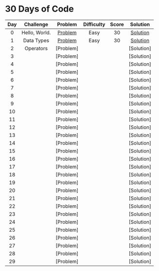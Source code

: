 # 30 Days of Code

|  Day  |         Challenge         |          Problem          |          Difficulty          |          Score          |          Solution          |
| :---: | :-----------------------: | :-----------------------: | :--------------------------: | :---------------------: | :------------------------: |
|   0   |  Hello, World.   | [Problem](https://www.hackerrank.com/challenges/30-hello-world/problem) | Easy | 30 | [Solution](https://github.com/Abdelrhman97/Hackerrank/blob/main/30%20Days%20of%20Code/01%20-%20Day%200%20-%20Hello%2C%20World.c) |
|   1  |  Data Types   | [Problem](https://www.hackerrank.com/challenges/30-data-types/problem) | Easy | 30 | [Solution](https://github.com/Abdelrhman97/Hackerrank/blob/main/30%20Days%20of%20Code/02%20-%20Day%201%20-%20Data%20Types.c) |
|   2  |  Operators   | [Problem] |  |  | [Solution] |
|   3  |     | [Problem] |  |  | [Solution] |
|   4  |     | [Problem] |  |  | [Solution] |
|   5  |     | [Problem] |  |  | [Solution] |
|   6  |     | [Problem] |  |  | [Solution] |
|   7  |     | [Problem] |  |  | [Solution] |
|   8  |     | [Problem] |  |  | [Solution] |
|   9  |     | [Problem] |  |  | [Solution] |
|   10  |     | [Problem] |  |  | [Solution] |
|   11  |     | [Problem] |  |  | [Solution] |
|   12  |     | [Problem] |  |  | [Solution] |
|   13  |     | [Problem] |  |  | [Solution] |
|   14  |     | [Problem] |  |  | [Solution] |
|   15  |     | [Problem] |  |  | [Solution] |
|   16  |     | [Problem] |  |  | [Solution] |
|   17  |     | [Problem] |  |  | [Solution] |
|   18  |     | [Problem] |  |  | [Solution] |
|   19  |     | [Problem] |  |  | [Solution] |
|   20  |     | [Problem] |  |  | [Solution] |
|   21  |     | [Problem] |  |  | [Solution] |
|   22  |     | [Problem] |  |  | [Solution] |
|   23  |     | [Problem] |  |  | [Solution] |
|   24  |     | [Problem] |  |  | [Solution] |
|   25  |     | [Problem] |  |  | [Solution] |
|   26  |     | [Problem] |  |  | [Solution] |
|   27  |     | [Problem] |  |  | [Solution] |
|   28  |     | [Problem] |  |  | [Solution] |
|   29  |     | [Problem] |  |  | [Solution] |


